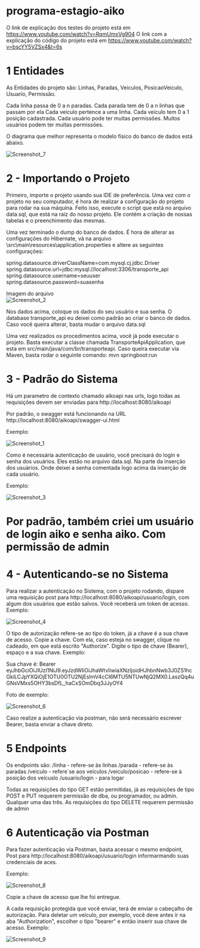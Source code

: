 # programa-estagio-aiko

O link de explicação dos testes do projeto está em https://www.youtube.com/watch?v=RqmUmxVg904
O link com a explicação do código do projeto está em https://www.youtube.com/watch?v=bscYY5VZSx4&t=6s

# 1 Entidades

As Entidades do projeto são:
Linhas, Paradas, Veiculos, PosicaoVeiculo, Usuario, Permissão.

Cada linha passa de 0 a n paradas.
Cada parada tem de 0 a n linhas que passam por ela
Cada veiculo pertence a uma linha.
Cada veículo tem 0 a 1 posição cadastrada.
Cada usuário pode ter muitas permissões.
Muitos usuários podem ter muitas permissões.

O diagrama que melhor representa o modelo físico do banco de dados está abaixo.

![Screenshot_7](https://user-images.githubusercontent.com/41974237/88271605-c2ede300-ccad-11ea-95f4-590dbdd13387.png)

# 2 - Importando o Projeto

Primeiro, importe o projeto usando sua IDE de preferência. 
Uma vez com o projeto no seu computador, é hora de realizar a configuração do projeto para rodar na sua máquina. 
Feito isso, execute o script que está no arquivo data.sql, que está na raiz do nosso projeto. Ele contém a criação de nossas tabelas e o preenchimento das mesmas.

Uma vez terminado o dump do banco de dados. É hora de alterar as configurações do Hibernate, vá na arquivo \src\main\resources\application.properties e altere as seguintes configurações:

spring.datasource.driverClassName=com.mysql.cj.jdbc.Driver\
spring.datasource.url=jdbc:mysql://localhost:3306/transporte_api\
spring.datasource.username=seuuser\
spring.datasource.password=suasenha

Imagem do arquivo\
![Screenshot_2](https://user-images.githubusercontent.com/41974237/88269018-b1a2d780-cca9-11ea-8322-f6f3d3d96952.png)

Nos dados acima, coloque os dados do seu usuário e sua senha. O database transporte_api eu deixei como padrão ao criar o banco de dados. Caso você queira alterar, basta mudar o arquivo data.sql

Uma vez realizados os procedimentos acima, você já pode executar o projeto. Basta executar a classe chamada TransporteApiApplication, que esta em src/main/java/com/br/transporteapi.
Caso queira executar via Maven, basta rodar o seguinte comando: mvn springboot:run

# 3 - Padrão do Sistema

Há um parametro de contexto chamado aikoapi nas urls, logo todas as requisições devem ser enviadas para http://localhost:8080/aikoapi

Por padrão, o swagger está funcionando na URL http://localhost:8080/aikoapi/swagger-ui.html

Exemplo:

![Screenshot_1](https://user-images.githubusercontent.com/41974237/88270093-7e614800-ccab-11ea-844d-d66fe89d83e5.png)

Como é necessária autenticação de usuário, você precisará do login e senha dos usuários. Eles estão no arquivo data.sql. Na parte da inserção dos usuários.
Onde deixei a senha comentada logo acima da inserção de cada usuário.

Exemplo:

![Screenshot_3](https://user-images.githubusercontent.com/41974237/88270235-b1a3d700-ccab-11ea-8abb-03fa36dac225.png)

# Por padrão, também criei um usuário de login aiko e senha aiko. Com permissão de admin

# 4 - Autenticando-se no Sistema

Para realizar a autenticação no Sistema, com o projeto rodando, dispare uma requisição post para http://localhost:8080/aikoapi/usuario/login, com algum dos usuários que estão salvos.
Você receberá um token de acesso.
Exemplo:

![Screenshot_4](https://user-images.githubusercontent.com/41974237/88270310-d304c300-ccab-11ea-8a00-832adbb40194.png)


O tipo de autorização refere-se ao tipo do token, já a chave é a sua chave de acesso.
Copie a chave. Com ela, caso esteja no swagger, clique no cadeado, em que está escrito "Authorize". Digite o tipo de chave (Bearer), espaço e a sua chave.
Exemplo:

Sua chave é:
Bearer eyJhbGciOiJIUzI1NiJ9.eyJzdWIiOiJhaWtvIiwiaXNzIjoidHJhbnNwb3J0ZS1hcGkiLCJpYXQiOjE1OTU0OTU2NjEsImV4cCI6MTU5NTUwNjQ2MX0.LaszQq4uGNsVMxs5OHY3bsDfL_haCxSOmDbq3JJyOY4

Foto de exemplo:

![Screenshot_6](https://user-images.githubusercontent.com/41974237/88270627-4c9cb100-ccac-11ea-83a0-8d9a6cd35e66.png)

Caso realize a autenticação via postman, não será necessário escrever Bearer, basta enviar a chave direto.

# 5 Endpoints
Os endpoints são:
/linha - refere-se às linhas
/parada - refere-se às paradas
/veiculo - refere´se aos veículos
/veiculo/posicao - refere-se à posição dos veícuslo
/usuario/login - para logar

Todas as requisições do tipo GET estão permitidas, já as requisições de tipo POST e PUT requerem permissão de dba, ou programador, ou admin. Qualquer uma das três.
As requisições do tipo DELETE requerem permissão de admin

# 6 Autenticação via Postman

Para fazer autenticação via Postman, basta acessar o mesmo endpoint, Post para http://localhost:8080/aikoapi/usuario/login informarmando suas credenciais de aces.

Exemplo:

![Screenshot_8](https://user-images.githubusercontent.com/41974237/88274322-e61a9180-ccb1-11ea-8a1c-2dc2ba84a5e6.png)

Copie a chave de acesso que lhe foi entregue.

A cada requisição protegida que você enviar, terá de enviar o cabeçalho de autorização.
Para deletar um veículo, por exemplo, você deve antes ir na aba "Authorization", escolher o tipo "bearer" e então inserir sua chave de acesso.
Exemplo:

![Screenshot_9](https://user-images.githubusercontent.com/41974237/88274521-3b56a300-ccb2-11ea-9e97-8a662af6f1e0.png)




